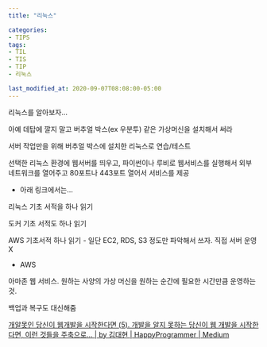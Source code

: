 ```yaml
---
title: "리눅스"

categories:
- TIPS
tags:
- TIL
- TIS
- TIP
- 리눅스

last_modified_at: 2020-09-07T08:08:00-05:00
---
```


리눅스를 알아보자...

아예 데탑에 깔지 말고 버추얼 박스(ex 우분투) 같은 가상머신을 설치해서 써라

서버 작업만을 위해 버추얼 박스에 설치한 리눅스로 연습/테스트

선택한 리눅스 환경에 웹서버를 띄우고, 파이썬이나 루비로 웹서비스를 실행해서 외부 네트워크를 열어주고 80포트나 443포트 열어서 서비스를 제공

* 아래 링크에서는...

리눅스 기초 서적을 하나 읽기

도커 기초 서적도 하나 읽기

AWS 기초서적 하나 읽기 - 일단 EC2, RDS, S3 정도만 파악해서 쓰자. 직접 서버 운영 X

* AWS

아마존 웹 서비스. 원하는 사양의 가상 머신을 원하는 순간에 필요한 시간만큼 운영하는 것.

백업과 복구도 대신해줌

[개알못인 당신이 웹개발을 시작한다면 (5). 개발을 알지 못하는 당신이 웹 개발을 시작한다면, 이런 것들을 주축으로… | by 김대현 | HappyProgrammer | Medium](https://medium.com/happyprogrammer-in-jeju/%EA%B0%9C%EC%95%8C%EB%AA%BB%EC%9D%B8-%EB%8B%B9%EC%8B%A0%EC%9D%B4-%EC%9B%B9%EA%B0%9C%EB%B0%9C%EC%9D%84-%EC%8B%9C%EC%9E%91%ED%95%9C%EB%8B%A4%EB%A9%B4-5-12b7d3e78264)
